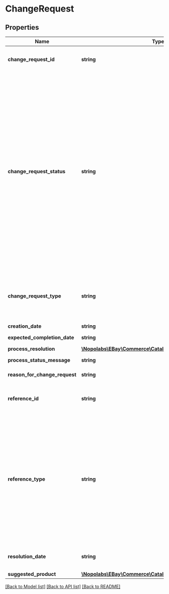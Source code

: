 # ChangeRequest

## Properties
Name | Type | Description | Notes
------------ | ------------- | ------------- | -------------
**change_request_id** | **string** | The unique identifier of this change request. This value was originally generated by the createChangeRequest call and returned in the location code of that call&#39;s HTTP response header. | [optional] 
**change_request_status** | **string** | The current processing status of this change request. If the value of this field is APPROVED_WITH_MODIFICATIONS, the change request has been approved with one or more modifications applied by eBay. Check the processResolution.corrections response object for details about the modifications. If the value of this field is REJECTED, the change request has been rejected for violating eBay standards or for conflicting with an existing product record. Check the processResolution.violations response object for details about the rejection. Available values: APPROVED &amp;mdash; Upon review, the change request has been approved as submitted. APPROVED_WITH_MODIFICATIONS &amp;mdash; Upon review, the change request has been approved with one or more corrections applied by eBay. Check the processResolution.corrections response object for details about the modifications. REJECTED &amp;mdash; Upon review, the change request has been rejected for a conflict with an existing catalog product, or for violating eBay standards. Check the processResolution.violations response object for details about the rejection. SUBMITTED &amp;mdash; The change request has been submitted and is being processed. UNDER_EXTENDED_REVIEW &amp;mdash; After one hour of review, the change request is under extended review by eBay. UNDER_REVIEW &amp;mdash; Upon submission/processing, the change request is under review by eBay. This typically takes up to one hour. For implementation help, refer to &lt;a href&#x3D;&#39;https://developer.ebay.com/devzone/rest/api-ref/catalog/types/ChangeRequestStatus.html&#39;&gt;eBay API documentation&lt;/a&gt; | [optional] 
**change_request_type** | **string** | The type of catalog modification being requested by this change request. Available values: PRODUCT_CREATION &amp;mdash; Change request to create a new product PRODUCT_UPDATE &amp;mdash; Change request to update an existing product For implementation help, refer to &lt;a href&#x3D;&#39;https://developer.ebay.com/devzone/rest/api-ref/catalog/types/ChangeRequestType.html&#39;&gt;eBay API documentation&lt;/a&gt; | [optional] 
**creation_date** | **string** | The creation date of this change request. | [optional] 
**expected_completion_date** | **string** | eBay&#39;s estimate of the completion date of this change request. | [optional] 
**process_resolution** | [**\Nopolabs\EBay\Commerce\Catalog\Model\ProcessResolution**](ProcessResolution.md) |  | [optional] 
**process_status_message** | **string** | A text description and explanation of the status indicated by the changeRequestStatus field. | [optional] 
**reason_for_change_request** | **string** | A text description of why this change request was submitted. | [optional] 
**reference_id** | **string** | Returned if the referenceType field is returned in the response. This is the identifier of an object of the type specified by the value of referenceType. For example, if the value of referenceType is INVENTORY_ITEM, this field should contain the seller&#39;s SKU for an inventory item. | [optional] 
**reference_type** | **string** | Returned if this field was included in the the createChangeRequest call. This specifies the type of eBay object that the seller wants to create or update using the requested change. It applies to objects that are incomplete due to the need for a matching catalog product. Providing a referenceType and a referenceId in a catalog change request enables eBay to automatically apply the resulting new or updated product directly to the specified object without requiring additional action on your part. Available values: INVENTORY_ITEM &amp;mdash; The requested change will support the completion of an inventory item, which you can then use to create an offer. LISTING &amp;mdash; The requested change will support the modification of an active product listing. LISTING_DRAFT &amp;mdash; The requested change will support the completion of an offer, which you can then publish as a product listing. For implementation help, refer to &lt;a href&#x3D;&#39;https://developer.ebay.com/devzone/rest/api-ref/catalog/types/ReferenceType.html&#39;&gt;eBay API documentation&lt;/a&gt; | [optional] 
**resolution_date** | **string** | Returned if the value of changeRequestStatus is APPROVED, APPROVED_WITH_MODIFICATIONS, or REJECTED. This is the date that the change request was resolved. | [optional] 
**suggested_product** | [**\Nopolabs\EBay\Commerce\Catalog\Model\SuggestedProduct**](SuggestedProduct.md) |  | [optional] 

[[Back to Model list]](../README.md#documentation-for-models) [[Back to API list]](../README.md#documentation-for-api-endpoints) [[Back to README]](../README.md)


